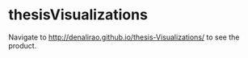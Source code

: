 # thesisVisualizations


Navigate to http://denalirao.github.io/thesis-Visualizations/  to see the product.
